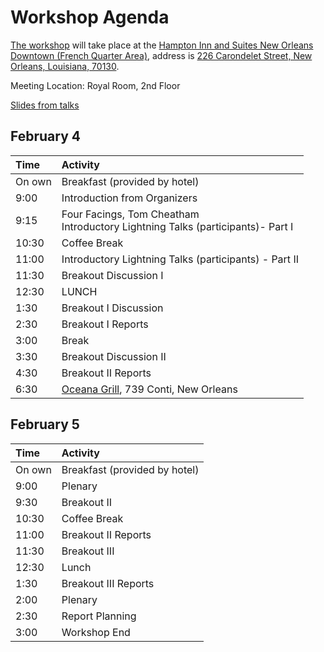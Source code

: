 Workshop Agenda
==============

[The workshop](../tst-us/) will take place at the [Hampton Inn and Suites New Orleans Downtown (French Quarter Area)](https://hamptoninn3.hilton.com/en/hotels/louisiana/hampton-inn-and-suites-new-orleans-downtown-french-quarter-area-MSYDTHX/index.html), address is [226 Carondelet Street, New Orleans, Louisiana, 70130](https://goo.gl/maps/DRFFHv7PkxM2).

Meeting Location: Royal Room, 2nd Floor

[Slides from talks](talks/)

February 4
----------
<table>
<thead>
<tr class="header">
<th align="left">Time</th>
<th align="left">Activity</th>
</tr>
</thead>
<tbody>
<tr class="odd">
<td align="left">On own</td>
<td align="left">Breakfast (provided by hotel)</td>
</tr>
<tr class="even">
<td align="left">9:00</td>
<td align="left">Introduction from Organizers</td>
</tr>
<tr class="odd">
<td align="left">9:15</td>
<td align="left">Four Facings, Tom Cheatham<br>Introductory Lightning Talks (participants)- Part I</td>
</tr>
<tr class="even">
<td align="left">10:30</td>
<td align="left">Coffee Break</td>
</tr>
<tr class="odd">
<td align="left">11:00</td>
<td align="left">Introductory Lightning Talks (participants) - Part II</td>
</tr>
<tr class="even">
<td align="left">11:30</td>
<td align="left">Breakout Discussion I</td>
</tr>
<tr class="odd">
<td align="left">12:30</td>
<td align="left">LUNCH</td>
</tr>
<tr class="even">
<td align="left">1:30</td>
<td align="left">Breakout I Discussion</td>
</tr>
<tr class="odd">
<td align="left">2:30</td>
<td align="left">Breakout I Reports</td>
</tr>
<tr class="even">
<td align="left">3:00</td>
<td align="left">Break</td>
</tr>
<tr class="odd">
<td align="left">3:30</td>
<td align="left">Breakout Discussion II</td>
</tr>
<tr class="even">
<td align="left">4:30</td>
<td align="left">Breakout II Reports</td>
</tr>
<tr class="odd">
<td align="left">6:30</td>
  <td align="left"><a href="https://www.oceanagrill.com/">Oceana Grill</a>, 739 Conti, New Orleans</td>
</tr>
</tbody>
</table>

February 5
----------
<table>
<thead>
<tr class="header">
<th align="left">Time</th>
<th align="left">Activity</th>
</tr>
</thead>
<tbody>
<tr class="odd">
<td align="left">On own</td>
<td align="left">Breakfast (provided by hotel)</td>
</tr>
<tr class="even">
<td align="left">9:00</td>
<td aligh="left">Plenary</td>
</tr>
<tr class="odd">
<td align="left">9:30</td>
<td align="left">Breakout II</td>
</tr>
<tr class="even">
<td align="left">10:30</td>
<td align="left">Coffee Break</td>
</tr>
<tr class="odd">
<td align="left">11:00</td>
<td align="left">Breakout II Reports</td>
</tr>
<tr class="even">
<td align="left">11:30</td>
<td align="left">Breakout III</td>
</tr>
<tr class="odd">
<td align="left">12:30</td>
<td align="left">Lunch</td>
</tr>
<tr class="even">
<td align="left">1:30</td>
<td align="left">Breakout III Reports</td>
</tr>
<tr class="odd">
<td align="left">2:00</td>
<td align="left">Plenary</td>
</tr>
<tr class="even">
<td align="left">2:30</td>
<td align="left">Report Planning</td>
</tr>
<tr class="even">
<td align="left">3:00</td>
<td align="left">Workshop End</td>
</tr>
</tbody>
</table>
